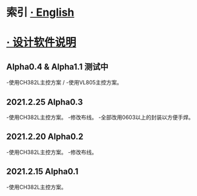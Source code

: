 # 索引 [· English](README.md)

# [· 设计软件说明](DSDcn.md)

Alpha0.4 & Alpha1.1 测试中
---
-使用CH382L主控方案 / -使用VL805主控方案。

2021.2.25 Alpha0.3
---
-使用CH382L主控方案。
-修改布线。
-全部改用0603以上的封装以方便手焊。

2021.2.20 Alpha0.2
---
-使用CH382L主控方案。
-修改布线。

2021.2.15 Alpha0.1
---
-使用CH382L主控方案。